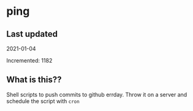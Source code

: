 # ping

## Last updated
2021-01-04

Incremented: 1182

## What is this??
Shell scripts to push commits to github errday. Throw it on a server and schedule the script with `cron`
